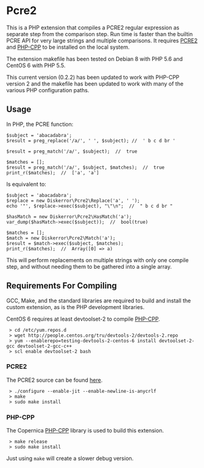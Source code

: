 # Pcre2
This is a PHP extension that compiles a PCRE2 regular expression as separate step from the comparison step. Run time is faster than the builtin PCRE API for very large strings and multiple comparisons. It requires [PCRE2](http://www.pcre.org) and [PHP-CPP](http://www.php-cpp.com/) to be installed on the local system.

The extension makefile has been tested on Debian 8 with PHP 5.6 and CentOS 6 with PHP 5.5.

This current version (0.2.2) has been updated to work with PHP-CPP version 2 and the makefile has been updated to work with many of the various PHP configuration paths.

## Usage
In PHP, the PCRE function:
```
$subject = 'abacadabra';
$result = preg_replace('/a/', ' ', $subject); //  ' b c d br '

$result = preg_match('/a/', $subject);  //  true

$matches = [];
$result = preg_match('/a/', $subject, $matches);  //  true
print_r($matches);  //  ['a', 'a']
```
Is equivalent to:
```
$subject = 'abacadabra';
$replace = new Diskerror\Pcre2\Replace('a', ' ');
echo '"', $replace->exec($subject), "\"\n";  //  " b c d br "

$hasMatch = new Diskerror\Pcre2\HasMatch('a');
var_dump($hasMatch->exec($subject));  //  bool(true)

$matches = [];
$match = new Diskerror\Pcre2\Match('a');
$result = $match->exec($subject, $matches);
print_r($matches);  //  Array([0] => a)
```
This will perform replacements on multiple strings with only one compile step, and without needing them to be gathered into a single array.

## Requirements For Compiling
GCC, Make, and the standard libraries are required to build and install the custom extension, as is the PHP development libraries.

CentOS 6 requires at least devtoolset-2 to compile [PHP-CPP](http://www.php-cpp.com/).
```
 > cd /etc/yum.repos.d
 > wget http://people.centos.org/tru/devtools-2/devtools-2.repo
 > yum --enablerepo=testing-devtools-2-centos-6 install devtoolset-2-gcc devtoolset-2-gcc-c++
 > scl enable devtoolset-2 bash
```

### PCRE2
The PCRE2 source can be found [here](http://www.pcre.org).
```
 > ./configure --enable-jit --enable-newline-is-anycrlf
 > make
 > sudo make install
```

### PHP-CPP
The Copernica [PHP-CPP](http://www.php-cpp.com/) library is used to build this extension.
```
 > make release
 > sudo make install
```
Just using ```make``` will create a slower debug version.
